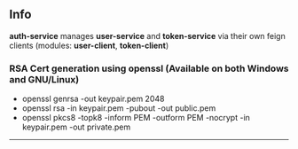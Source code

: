 
## Info
**auth-service** manages **user-service** and **token-service** via their own
feign clients (modules: **user-client**, **token-client**)

### RSA Cert generation using openssl (Available on both Windows and GNU/Linux)
- openssl genrsa -out keypair.pem 2048
- openssl rsa -in keypair.pem -pubout -out public.pem
- openssl pkcs8 -topk8 -inform PEM -outform PEM -nocrypt -in keypair.pem -out private.pem

---

